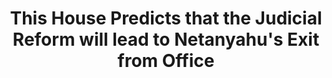 ---
title: "This House Predicts that the Judicial Reform will lead to Netanyahu's Exit from Office"
infoslide: "The Israeli Judicial Reform led by the Netanyahu government seeks to curb the judiciary's influence over lawmaking and public policy by limiting the Supreme Court's power to exercise judicial review and granting the government control over judicial appointments"
round: "Round 4"
weight: 4
videos: ['aM1m-GhzN7s']
tags: ['Politics', 'Justice System']
layout: "motion"
categories: ["motions"]
---